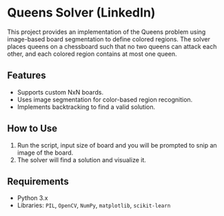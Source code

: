 # Queens Solver (LinkedIn)

This project provides an implementation of the Queens problem using image-based board segmentation to define colored regions. 
The solver places queens on a chessboard such that no two queens can attack each other, and each colored region contains at most one queen.

## Features
- Supports custom NxN boards.
- Uses image segmentation for color-based region recognition.
- Implements backtracking to find a valid solution.

## How to Use
1. Run the script, input size of board and you will be prompted to snip an image of the board.
2. The solver will find a solution and visualize it.

## Requirements
- Python 3.x
- Libraries: `PIL`, `OpenCV`, `NumPy`, `matplotlib`, `scikit-learn`
